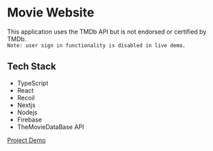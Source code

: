 # Movie Website

This application uses the TMDb API but is not endorsed or certified by TMDb.\
`Note: user sign in functionality is disabled in live demo.`

## Tech Stack

- TypeScript
- React
- Recoil
- Nextjs
- Nodejs
- Firebase
- TheMovieDataBase API

[Project Demo](https://movie-website-tan.vercel.app)
